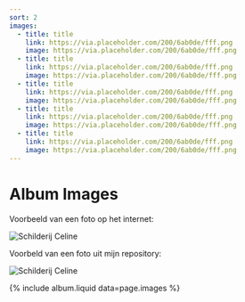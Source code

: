 ```yaml
---
sort: 2
images:
  - title: title
    link: https://via.placeholder.com/200/6ab0de/fff.png
    image: https://via.placeholder.com/200/6ab0de/fff.png
  - title: title
    link: https://via.placeholder.com/200/6ab0de/fff.png
    image: https://via.placeholder.com/200/6ab0de/fff.png
  - title: title
    link: https://via.placeholder.com/200/6ab0de/fff.png
    image: https://via.placeholder.com/200/6ab0de/fff.png
  - title: title
    link: https://via.placeholder.com/200/6ab0de/fff.png
    image: https://via.placeholder.com/200/6ab0de/fff.png
  - title: title
    link: https://via.placeholder.com/200/6ab0de/fff.png
    image: https://via.placeholder.com/200/6ab0de/fff.png
---
```


# Album Images

Voorbeeld van een foto op het internet:

![Schilderij Celine](https://static.wixstatic.com/media/dc9dd5_bb200f5af8374f9fb9506debd17b6908~mv2.jpg)

Voorbeld van een foto uit mijn repository: 

![Schilderij Celine]({{site.baseurl}}/assets/schilderij.jpg)

{% include album.liquid data=page.images %}


